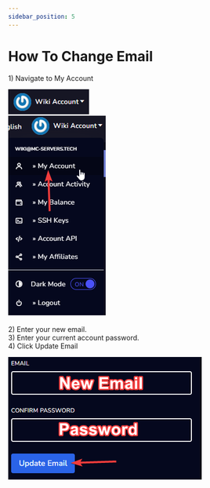 ```yaml
---
sidebar_position: 5
---
```


# How To Change Email

1\) Navigate to My Account

![](<../.gitbook/assets/change-email/image(1).png>)\
![](<../.gitbook/assets/change-email/image(2).png>)\
\
2\) Enter your new email.\
3\) Enter your current account password.\
4\) Click Update Email

![](<../.gitbook/assets/change-email/image(3).png>)